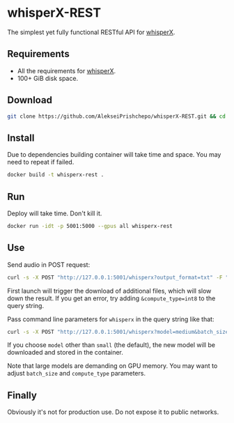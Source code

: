 # whisperX-REST
The simplest yet fully functional RESTful API for [whisperX](https://github.com/m-bain/whisperX).

## Requirements

* All the requirements for [whisperX](https://github.com/m-bain/whisperX).
* 100+ GiB disk space.

##  Download

```bash
git clone https://github.com/AlekseiPrishchepo/whisperX-REST.git && cd whisperX-REST
```

## Install

Due to dependencies building container will take time and space. You may need to repeat if failed.

```bash
docker build -t whisperx-rest .
```

## Run

Deploy will take time. Don't kill it.

```bash
docker run -idt -p 5001:5000 --gpus all whisperx-rest
```

## Use

Send audio in POST request:

```bash
curl -s -X POST "http://127.0.0.1:5001/whisperx?output_format=txt" -F "file=@sample/CNVSample227.wav"
```
First launch will trigger the download of additional files, which will slow down the result. If you get an error, try adding ``&compute_type=int8`` to the query string.

Pass command line parameters for ``whisperx`` in the query string like that:

```bash
curl -s -X POST "http://127.0.0.1:5001/whisperx?model=medium&batch_size=4&fp16=False&compute_type=int8&language=en&output_format=json" -F "file=@sample/CNVSample227.wav"
```

If you choose ``model`` other than ``small`` (the default), the new model will be downloaded and stored in the container. 

Note that large models are demanding on GPU memory. You may want to adjust ``batch_size`` and ``compute_type`` parameters.

## Finally

Obviously it's not for production use. Do not expose it to public networks.
